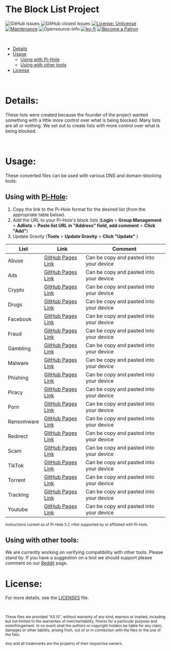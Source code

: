 
  
# The Block List Project


![GitHub issues](https://img.shields.io/github/issues/blocklistproject/Lists?style=for-the-badge)
![GitHub closed issues](https://img.shields.io/github/issues-closed/blocklistproject/Lists?style=for-the-badge)
[![License: Unlicense](https://img.shields.io/badge/license-Unlicense-blue.svg?style=for-the-badge)](http://unlicense.org/)
[![Maintenance](https://img.shields.io/badge/Maintained%3F-yes-green.svg?style=for-the-badge)](https://GitHub.com/Naereen/StrapDown.js/graphs/commit-activity) ![Opensource-info](https://img.shields.io/badge/Open%20Source-Yes-red?style=for-the-badge)
[![ko-fi](https://img.shields.io/badge/Support%20Us-Ko--Fi-orange?style=for-the-badge)](https://ko-fi.com/P5P521OPP)
[![Become a Patron](https://digital.hbs.edu/platform-rctom/wp-content/uploads/sites/4/2018/11/patreon-banner.png)](https://www.patreon.com/bePatron?u=8892646)

&nbsp;

- [Details](#details)
- [Usage](#usage)
  - [Using with Pi-Hole](#using-with-pi-hole)
  - [Using with other tools](#using-with-other-tools)
- [License](#license)

&nbsp;
# Details:
These lists were created because the founder of the project wanted something with a little more control over what is being blocked. Many lists are all or nothing. We set out to create lists with more control over what is being blocked.


&nbsp;

# Usage:
These converted files can be used with various DNS and domain-blocking tools:

## Using with [Pi-Hole](https://pi-hole.net/):

1. Copy the link to the Pi-Hole format for the desired list (from the appropriate table below).
2. Add the URL to your Pi-Hole's block lists (**Login** > **Group Management** > **Adlists** > **Paste list URL in "Address" field, add comment** > **Click "Add"**)
3. Update Gravity (**Tools** > **Update Gravity** > **Click "Update"** )

| List | Link | Comment |
|--|--| -- |
| Abuse| [GitHub Pages Link](https://blocklistproject.github.io/Lists/abuse.txt) | Can be copy and pasted into your device |
| Ads| [GitHub Pages Link](https://blocklistproject.github.io/Lists/ads.txt) | Can be copy and pasted into your device |
| Crypto| [GitHub Pages Link](https://blocklistproject.github.io/Lists/crypto.txt) | Can be copy and pasted into your device |
| Drugs| [GitHub Pages Link](https://blocklistproject.github.io/Lists/drugs.txt) | Can be copy and pasted into your device |
| Facebook| [GitHub Pages Link](https://blocklistproject.github.io/Lists/facebook.txt) | Can be copy and pasted into your device |
| Fraud| [GitHub Pages Link](https://blocklistproject.github.io/Lists/fraud.txt) | Can be copy and pasted into your device |
| Gambling| [GitHub Pages Link](https://blocklistproject.github.io/Lists/gambling.txt) | Can be copy and pasted into your device |
| Malware| [GitHub Pages Link](https://blocklistproject.github.io/Lists/malware.txt) | Can be copy and pasted into your device |
| Phishing| [GitHub Pages Link](https://blocklistproject.github.io/Lists/phishing.txt) | Can be copy and pasted into your device |
| Piracy| [GitHub Pages Link](https://blocklistproject.github.io/Lists/piracy.txt) | Can be copy and pasted into your device |
| Porn| [GitHub Pages Link](https://blocklistproject.github.io/Lists/porn.txt) | Can be copy and pasted into your device |
| Ransomware| [GitHub Pages Link](https://blocklistproject.github.io/Lists/ransomware.txt) | Can be copy and pasted into your device |
| Redirect| [GitHub Pages Link](https://blocklistproject.github.io/Lists/redirect.txt) | Can be copy and pasted into your device |
| Scam| [GitHub Pages Link](https://blocklistproject.github.io/Lists/scam.txt) | Can be copy and pasted into your device |
| TikTok| [GitHub Pages Link](https://blocklistproject.github.io/Lists/tiktok.txt) | Can be copy and pasted into your device |
| Torrent| [GitHub Pages Link](https://blocklistproject.github.io/Lists/torrent.txt) | Can be copy and pasted into your device |
| Tracking| [GitHub Pages Link](https://blocklistproject.github.io/Lists/tracking.txt) | Can be copy and pasted into your device |
| Youtube| [GitHub Pages Link](https://blocklistproject.github.io/Lists/youtube.txt) | Can be copy and pasted into your device |


<sup>Instructions current as of Pi-Hole 5.2
*Not supported by or affiliated with Pi-Hole.</sup>

## Using with other tools:
We are currently working on verifying compatibility with other tools. Please stand by. If you have a suggestion on a tool we should support please comment on our [Reddit](https://www.reddit.com/r/blocklistproject/) page.

# License:

For more details, see the [LICENSES](https://github.com/blocklistproject/Lists/blob/master/LICENSE) file.

&nbsp;


<sup>These files are provided "AS IS", without warranty of any kind, express or implied, including but not limited to the warranties of merchantability, fitness for a particular purpose and noninfringement. In no event shall the authors or copyright holders be liable for any claim, damages or other liability, arising from, out of or in connection with the files or the use of the files.</sup>

<sub>Any and all trademarks are the property of their respective owners.</sub>

